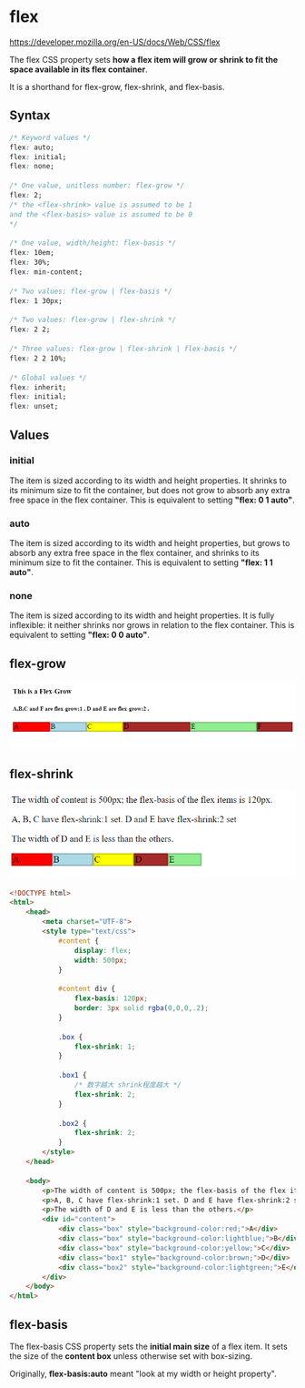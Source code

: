 # flex

https://developer.mozilla.org/en-US/docs/Web/CSS/flex

The flex CSS property sets **how a flex item will grow or shrink to fit the space available in its flex container**. 

It is a shorthand for flex-grow, flex-shrink, and flex-basis.

## Syntax
```css
/* Keyword values */
flex: auto;
flex: initial;
flex: none;

/* One value, unitless number: flex-grow */
flex: 2;
/* the <flex-shrink> value is assumed to be 1 
and the <flex-basis> value is assumed to be 0 
*/

/* One value, width/height: flex-basis */
flex: 10em;
flex: 30%;
flex: min-content;

/* Two values: flex-grow | flex-basis */
flex: 1 30px;

/* Two values: flex-grow | flex-shrink */
flex: 2 2;

/* Three values: flex-grow | flex-shrink | flex-basis */
flex: 2 2 10%;

/* Global values */
flex: inherit;
flex: initial;
flex: unset;

```

## Values

### initial
The item is sized according to its width and height properties. It shrinks to its minimum size to fit the container, but does not grow to absorb any extra free space in the flex container. This is equivalent to setting **"flex: 0 1 auto"**.

### auto
The item is sized according to its width and height properties, but grows to absorb any extra free space in the flex container, and shrinks to its minimum size to fit the container. This is equivalent to setting **"flex: 1 1 auto"**.

### none
The item is sized according to its width and height properties. It is fully inflexible: it neither shrinks nor grows in relation to the flex container. This is equivalent to setting **"flex: 0 0 auto"**.

## flex-grow
![alt text](./images/flex-grow.png)

## flex-shrink
![alt text](./images/flex-shrink.png)
```html
<!DOCTYPE html>
<html>
    <head>
        <meta charset="UTF-8">
        <style type="text/css">
            #content {
                display: flex;
                width: 500px;
            }

            #content div {
                flex-basis: 120px;
                border: 3px solid rgba(0,0,0,.2);
            }

            .box {
                flex-shrink: 1;
            }

            .box1 {
                /* 数字越大 shrink程度越大 */
                flex-shrink: 2;
            }

            .box2 {
                flex-shrink: 2;
            }
        </style>
    </head>

    <body>
        <p>The width of content is 500px; the flex-basis of the flex items is 120px.</p>
        <p>A, B, C have flex-shrink:1 set. D and E have flex-shrink:2 set</p>
        <p>The width of D and E is less than the others.</p>
        <div id="content">
            <div class="box" style="background-color:red;">A</div>
            <div class="box" style="background-color:lightblue;">B</div>
            <div class="box" style="background-color:yellow;">C</div>
            <div class="box1" style="background-color:brown;">D</div>
            <div class="box2" style="background-color:lightgreen;">E</div>
        </div>
    </body>
</html>
```

## flex-basis
The flex-basis CSS property sets the **initial main size** of a flex item. It sets the size of the **content box** unless otherwise set with box-sizing.

Originally, **flex-basis:auto** meant "look at my width or height property".
